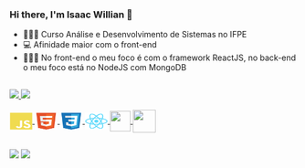 ### Hi there, I'm Isaac Willian 👋

- 👩🏻‍🎓 Curso Análise e Desenvolvimento de Sistemas no IFPE
- 💻 Afinidade maior com o front-end
- 👩🏻‍💻 No front-end o meu foco é com o framework ReactJS, no back-end o meu foco está no NodeJS com MongoDB

##

<a href="https://github.com/isaaacwillian">
  <img height="190em" src="https://github-readme-stats.vercel.app/api?username=isaaacwillian&show_icons=true&theme=github_dark&include_all_commits=true&count_private=true"/>
  <img height="190em" src="https://github-readme-stats.vercel.app/api/top-langs/?username=isaaacwillian&layout=compact&langs_count=7&theme=github_dark"/>
</div>
<div style="display: inline_block"><br>
  <img align="center" alt="Isaac-Js" height="30" width="40" src="https://raw.githubusercontent.com/devicons/devicon/master/icons/javascript/javascript-plain.svg">
  <img align="center" alt="Isaac-HTML" height="30" width="40" src="https://raw.githubusercontent.com/devicons/devicon/master/icons/html5/html5-original.svg">
  <img align="center" alt="Isaac-CSS" height="30" width="40" src="https://raw.githubusercontent.com/devicons/devicon/master/icons/css3/css3-original.svg">
  <img align="center" alt="Isaac-React" height="30" width="40" src="https://raw.githubusercontent.com/devicons/devicon/master/icons/react/react-original.svg">
  <img align="center" alt"Isaac-Node.js" height="36" width="36" src="https://img.icons8.com/fluency/240/000000/node-js.png"/>
  <img align="center" alt"Isaac-Node.js" height="40" width="40" src="https://img.icons8.com/color/452/mongodb.png"/>
</div>
</div>
  
  ##
 
<div> 
<div>
   <a href = "mailto:isaaacwillian@gmail.com"><img src="https://img.shields.io/badge/-Gmail-%23333?style=for-the-badge&logo=gmail&logoColor=white" target="_blank"></a>
  <a href="https://www.linkedin.com/in/isaaacwillian" target="_blank"><img src="https://img.shields.io/badge/-LinkedIn-%230077B5?style=for-the-badge&logo=linkedin&logoColor=white" target="_blank"></a>
</div>
